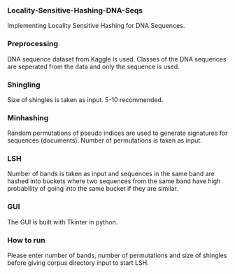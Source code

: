 ### Locality-Sensitive-Hashing-DNA-Seqs
Implementing Locality Sensitive Hashing for DNA Sequences.

### Preprocessing
DNA sequence dataset from Kaggle is used. Classes of the DNA sequences are seperated from the data and only the sequence is used.

### Shingling
Size of shingles is taken as input. 5-10 recommended.

### Minhashing
Random permutations of pseudo indices are used to generate signatures for sequences (documents). Number of permutations is taken as input.

### LSH
Number of bands is taken as input and sequences in the same band are hashed into buckets where two sequences from the same band have high probability of going into the same bucket if they are similar.

### GUI
The GUI is built with Tkinter in python. 

### How to run
Please enter number of bands, number of permutations and size of shingles before giving corpus directory input to start LSH.
